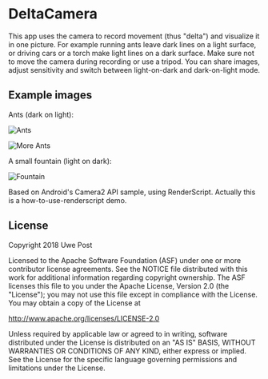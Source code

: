 
DeltaCamera
===========

This app uses the camera to record movement (thus "delta") and visualize it in one picture.
For example running ants leave dark lines on a light surface, or driving cars or a torch make 
light lines on a dark surface. Make sure not to move the camera during recording or use a tripod.
You can share images, adjust sensitivity and switch between light-on-dark and dark-on-light mode. 

Example images
--------------

Ants (dark on light):

![Ants](https://github.com/upost/DeltaCamera/blob/master/screenshots/ants1.jpg)

![More Ants](https://github.com/upost/DeltaCamera/blob/master/screenshots/ants2.jpg)

A small fountain (light on dark):

![Fountain](https://github.com/upost/DeltaCamera/blob/master/screenshots/fountain.jpg)



Based on Android's Camera2 API sample, using RenderScript. Actually this is a how-to-use-renderscript
demo.



License
-------

Copyright 2018 Uwe Post

Licensed to the Apache Software Foundation (ASF) under one or more contributor
license agreements.  See the NOTICE file distributed with this work for
additional information regarding copyright ownership.  The ASF licenses this
file to you under the Apache License, Version 2.0 (the "License"); you may not
use this file except in compliance with the License.  You may obtain a copy of
the License at

http://www.apache.org/licenses/LICENSE-2.0

Unless required by applicable law or agreed to in writing, software
distributed under the License is distributed on an "AS IS" BASIS, WITHOUT
WARRANTIES OR CONDITIONS OF ANY KIND, either express or implied.  See the
License for the specific language governing permissions and limitations under
the License.
